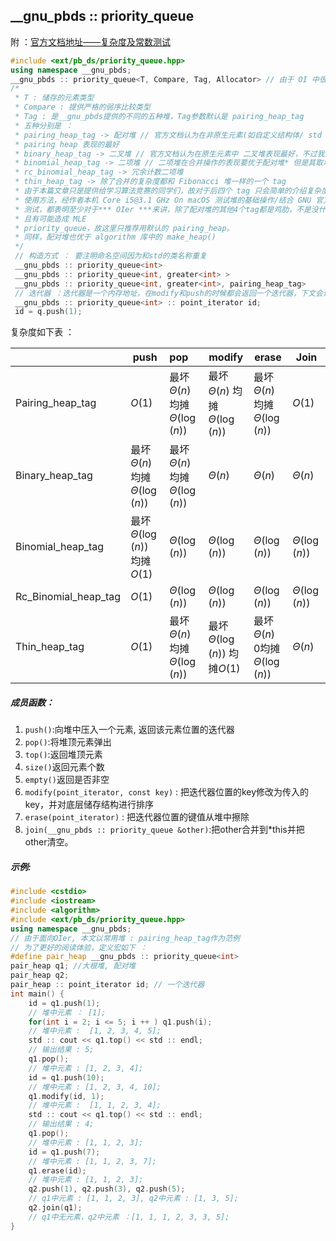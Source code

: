 ## \_\_gnu_pbds :: priority_queue

附 ：[官方文档地址——复杂度及常数测试](https://gcc.gnu.org/onlinedocs/libstdc++/ext/pb_ds/pq_performance_tests.html#std_mod1)

```cpp
#include <ext/pb_ds/priority_queue.hpp>
using namespace __gnu_pbds;
__gnu_pbds :: priority_queue<T, Compare, Tag, Allocator> // 由于 OI 中很少出现空间配置器，故这里不做讲解（其实是我也不知道是啥，逃
/*
 * T : 储存的元素类型
 * Compare : 提供严格的弱序比较类型
 * Tag : 是__gnu_pbds提供的不同的五种堆，Tag参数默认是 pairing_heap_tag
 * 五种分别是 ：
 * pairing_heap_tag -> 配对堆 // 官方文档认为在非原生元素(如自定义结构体/ std :: string / pair)中
 * pairing heap 表现的最好
 * binary_heap_tag -> 二叉堆 // 官方文档认为在原生元素中 二叉堆表现最好，不过我测试的表现并没有那么好
 * binomial_heap_tag -> 二项堆 // 二项堆在合并操作的表现要优于配对堆* 但是其取堆顶元素的
 * rc_binomial_heap_tag -> 冗余计数二项堆
 * thin_heap_tag -> 除了合并的复杂度都和 Fibonacci 堆一样的一个 tag
 * 由于本篇文章只是提供给学习算法竞赛的同学们，故对于后四个 tag 只会简单的介绍复杂度，第一个会介绍成员函数和
 * 使用方法，经作者本机 Core i5@3.1 GHz On macOS 测试堆的基础操作/结合 GNU 官方的复杂度测试/Dijkstra
 * 测试，都表明至少对于*** OIer ***来讲，除了配对堆的其他4个tag都是鸡肋，不是没什么用就是常数大到不如 std 的
 * 且有可能造成 MLE    
 * priority_queue，故这里只推荐用默认的 pairing_heap。
 * 同样，配对堆也优于 algorithm 库中的 make_heap()
 */
 // 构造方式 ： 要注明命名空间因为和std的类名称重复
 __gnu_pbds :: priority_queue<int>
 __gnu_pbds :: priority_queue<int, greater<int> >
 __gnu_pbds :: priority_queue<int, greater<int>, pairing_heap_tag>
 // 迭代器 ：迭代器是一个内存地址，在modify和push的时候都会返回一个迭代器，下文会详细的讲使用方法
 __gnu_pbds :: priority_queue<int> :: point_iterator id;
 id = q.push(1);
```

复杂度如下表 ：

|                      | push                                 | pop                                  | modify                               | erase                                 | Join              |
| -------------------- | ------------------------------------ | :----------------------------------- | ------------------------------------ | ------------------------------------- | ----------------- |
| Pairing_heap_tag     | $O(1)$                               | 最坏$\Theta(n)$    均摊$\Theta(\log(n))$ | 最坏$\Theta(n)$    均摊$\Theta(\log(n))$ | 最坏$\Theta(n)$    均摊$\Theta(\log(n))$  | $O(1)$            |
| Binary_heap_tag      | 最坏$\Theta(n)$    均摊$\Theta(\log(n))$ | 最坏$\Theta(n)$    均摊$\Theta(\log(n))$ | $\Theta(n)$                          | $\Theta(n)$                           | $\Theta(n)$       |
| Binomial_heap_tag    | 最坏$\Theta(\log(n))$   均摊$O(1)$       | $\Theta(\log(n))$                    | $\Theta(\log(n))$                    | $\Theta(\log(n))$                     | $\Theta(\log(n))$ |
| Rc_Binomial_heap_tag | $O(1)$                               | $\Theta(\log(n))$                    | $\Theta(\log(n))$                    | $\Theta(\log(n))$                     | $\Theta(\log(n))$ |
| Thin_heap_tag        | $O(1)$                               | 最坏$\Theta(n)$    均摊$\Theta(\log(n))$ | 最坏$\Theta(\log(n))$   均摊$O(1)$       | 最坏$\Theta(n)$    0均摊$\Theta(\log(n))$ | $\Theta(n)$       |

##### 成员函数：

1.  `push()`:向堆中压入一个元素, 返回该元素位置的迭代器
2.  `pop()`:将堆顶元素弹出
3.  `top()`:返回堆顶元素
4.  `size()`返回元素个数
5.  `empty()`返回是否非空
6.  `modify(point_iterator, const key)` : 把迭代器位置的key修改为传入的key，并对底层储存结构进行排序
7.  `erase(point_iterator)` : 把迭代器位置的键值从堆中擦除
8.  `join(__gnu_pbds :: priority_queue &other)`:把other合并到\*this并把other清空。

##### 示例:

```cpp
#include <cstdio>
#include <iostream>
#include <algorithm>
#include <ext/pb_ds/priority_queue.hpp>
using namespace __gnu_pbds;
// 由于面向OIer, 本文以常用堆 : pairing_heap_tag作为范例
// 为了更好的阅读体验，定义宏如下 ：
#define pair_heap __gnu_pbds :: priority_queue<int>
pair_heap q1; //大根堆, 配对堆
pair_heap q2;
pair_heap :: point_iterator id; // 一个迭代器
int main() {
	id = q1.push(1); 
	// 堆中元素 ： [1];
	for(int i = 2; i <= 5; i ++ ) q1.push(i);
	// 堆中元素 :  [1, 2, 3, 4, 5];
	std :: cout << q1.top() << std :: endl;
	// 输出结果 : 5;
	q1.pop();
	// 堆中元素 : [1, 2, 3, 4];
	id = q1.push(10);
	// 堆中元素 : [1, 2, 3, 4, 10];
	q1.modify(id, 1);
	// 堆中元素 :  [1, 1, 2, 3, 4];
	std :: cout << q1.top() << std :: endl;
	// 输出结果 : 4;
	q1.pop();
	// 堆中元素 : [1, 1, 2, 3];
	id = q1.push(7);
	// 堆中元素 : [1, 1, 2, 3, 7];
	q1.erase(id);
	// 堆中元素 : [1, 1, 2, 3];
	q2.push(1), q2.push(3), q2.push(5);
	// q1中元素 : [1, 1, 2, 3], q2中元素 : [1, 3, 5];
	q2.join(q1);
	// q1中无元素，q2中元素 ：[1, 1, 1, 2, 3, 3, 5];
}
```
